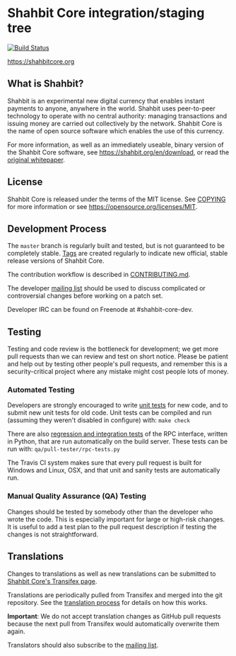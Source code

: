Shahbit Core integration/staging tree
=====================================

[![Build Status](https://travis-ci.org/shahbit/shahbit.svg?branch=master)](https://travis-ci.org/shahbit/shahbit)

https://shahbitcore.org

What is Shahbit?
----------------

Shahbit is an experimental new digital currency that enables instant payments to
anyone, anywhere in the world. Shahbit uses peer-to-peer technology to operate
with no central authority: managing transactions and issuing money are carried
out collectively by the network. Shahbit Core is the name of open source
software which enables the use of this currency.

For more information, as well as an immediately useable, binary version of
the Shahbit Core software, see https://shahbit.org/en/download, or read the
[original whitepaper](https://shahbitcore.org/shahbit.pdf).

License
-------

Shahbit Core is released under the terms of the MIT license. See [COPYING](COPYING) for more
information or see https://opensource.org/licenses/MIT.

Development Process
-------------------

The `master` branch is regularly built and tested, but is not guaranteed to be
completely stable. [Tags](https://github.com/shahbit/shahbit/tags) are created
regularly to indicate new official, stable release versions of Shahbit Core.

The contribution workflow is described in [CONTRIBUTING.md](CONTRIBUTING.md).

The developer [mailing list](https://lists.linuxfoundation.org/mailman/listinfo/shahbit-dev)
should be used to discuss complicated or controversial changes before working
on a patch set.

Developer IRC can be found on Freenode at #shahbit-core-dev.

Testing
-------

Testing and code review is the bottleneck for development; we get more pull
requests than we can review and test on short notice. Please be patient and help out by testing
other people's pull requests, and remember this is a security-critical project where any mistake might cost people
lots of money.

### Automated Testing

Developers are strongly encouraged to write [unit tests](/doc/unit-tests.md) for new code, and to
submit new unit tests for old code. Unit tests can be compiled and run
(assuming they weren't disabled in configure) with: `make check`

There are also [regression and integration tests](/qa) of the RPC interface, written
in Python, that are run automatically on the build server.
These tests can be run with: `qa/pull-tester/rpc-tests.py`

The Travis CI system makes sure that every pull request is built for Windows
and Linux, OSX, and that unit and sanity tests are automatically run.

### Manual Quality Assurance (QA) Testing

Changes should be tested by somebody other than the developer who wrote the
code. This is especially important for large or high-risk changes. It is useful
to add a test plan to the pull request description if testing the changes is
not straightforward.

Translations
------------

Changes to translations as well as new translations can be submitted to
[Shahbit Core's Transifex page](https://www.transifex.com/projects/p/shahbit/).

Translations are periodically pulled from Transifex and merged into the git repository. See the
[translation process](doc/translation_process.md) for details on how this works.

**Important**: We do not accept translation changes as GitHub pull requests because the next
pull from Transifex would automatically overwrite them again.

Translators should also subscribe to the [mailing list](https://groups.google.com/forum/#!forum/shahbit-translators).
